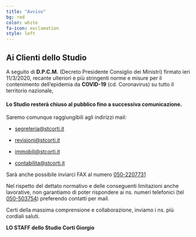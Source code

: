 ```yaml
---
title: "Avviso"
bg: red
color: white
fa-icon: exclamation
style: left
---
```


## Ai Clienti dello Studio

A seguito di **D.P.C.M.** (Decreto Presidente Consiglio dei Ministri) firmato ieri 11/3/2020, recante ulteriori e più stringenti norme e misure per il contenimento dell’epidemia da **COVID-19** (cd. Coronavirus) su tutto il territorio nazionale,

#### Lo Studio resterà chiuso al pubblico fino a successiva comunicazione.

Saremo comunque raggiungibili agli indirizzi mail:

- [segreteria@stcorti.it](mailto:segreteria@stcorti.it)

- [revisioni@stcorti.it](mailto:revisioni@stcorti.it)

- [immobili@stcorti.it](mailto:immobili@stcorti.it)

- [contabilita@stcorti.it](mailto:contabilita@stcorti.it)

Sarà anche possibile inviarci FAX al numero [050-2207731](tel:0502207731)

Nel rispetto del dettato normativo e delle conseguenti limitazioni anche lavorative, non garantiamo di poter rispondere ai ns. numeri telefonici (tel [050-503754](tel:050503754)) preferendo contatti per mail.

Certi della massima comprensione e collaborazione, inviamo i ns. più cordiali saluti.

**LO STAFF dello Studio Corti Giorgio**
